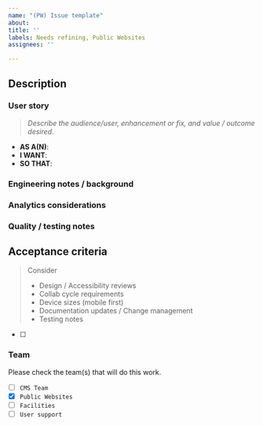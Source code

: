 ```yaml
---
name: "(PW) Issue template"
about: 
title: ''
labels: Needs refining, Public Websites
assignees: ''

---
```


## Description



### User story
> _Describe the audience/user, enhancement or fix, and value / outcome desired._

* **AS A(N)**: 
* **I WANT**: 
* **SO THAT**: 


### Engineering notes / background


### Analytics considerations


### Quality / testing notes


## Acceptance criteria

>Consider 
> - Design / Accessibility reviews
> - Collab cycle requirements
> - Device sizes (mobile first)
> - Documentation updates / Change management
> - Testing notes

- [ ] 


### Team
Please check the team(s) that will do this work.

- [ ] `CMS Team`
- [X] `Public Websites`
- [ ] `Facilities`
- [ ] `User support`
